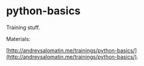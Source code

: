 python-basics
=============

Training stuff.

Materials:

[http://andreysalomatin.me/trainings/python-basics/](http://andreysalomatin.me/trainings/python-basics/).

